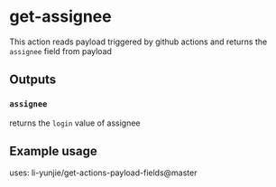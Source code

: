 # get-assignee

This action reads payload triggered by github actions and returns the `assignee` field from payload


## Outputs

### `assignee`

returns the `login` value of assignee

## Example usage

uses: li-yunjie/get-actions-payload-fields@master
